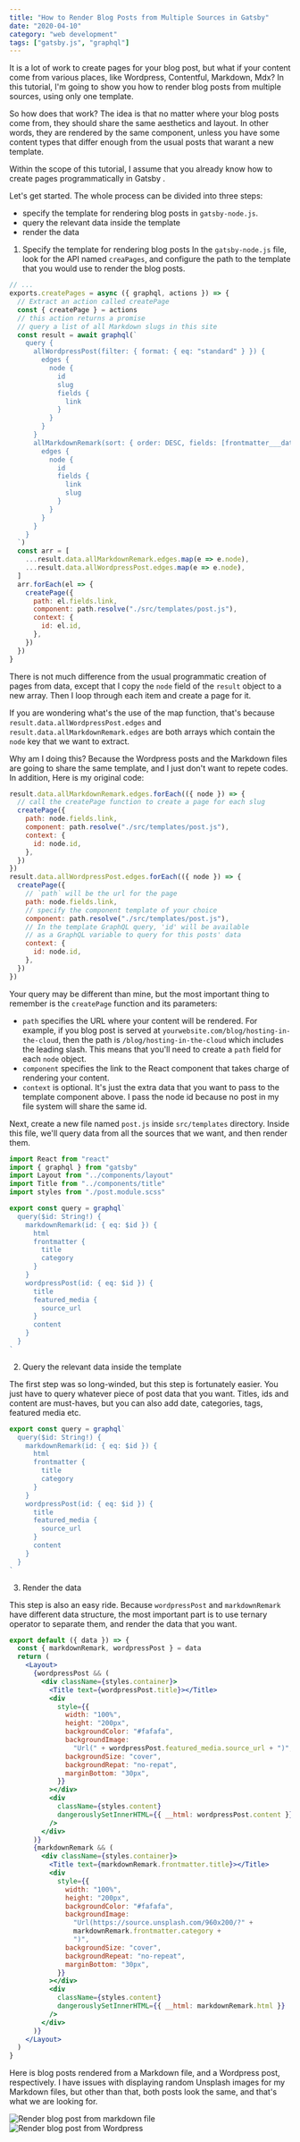 ```yaml
---
title: "How to Render Blog Posts from Multiple Sources in Gatsby"
date: "2020-04-10"
category: "web development"
tags: ["gatsby.js", "graphql"]
---
```


It is a lot of work to create pages for your blog post, but what if your content come from various places, like Wordpress, Contentful, Markdown, Mdx? In this tutorial, I'm going to show you how to render blog posts from multiple sources, using only one template.

So how does that work? The idea is that no matter where your blog posts come from, they should share the same aesthetics and layout. In other words, they are rendered by the same component, unless you have some content types that differ enough from the usual posts that warant a new template.

Within the scope of this tutorial, I assume that you already know how to create pages programmatically in Gatsby .

Let's get started. The whole process can be divided into three steps:

- specify the template for rendering blog posts in `gatsby-node.js`.
- query the relevant data inside the template
- render the data

1. Specify the template for rendering blog posts
   In the `gatsby-node.js` file, look for the API named `creaPages`, and configure the path to the template that you would use to render the blog posts.

```js
// ...
exports.createPages = async ({ graphql, actions }) => {
  // Extract an action called createPage
  const { createPage } = actions
  // this action returns a promise
  // query a list of all Markdown slugs in this site
  const result = await graphql(`
    query {
      allWordpressPost(filter: { format: { eq: "standard" } }) {
        edges {
          node {
            id
            slug
            fields {
              link
            }
          }
        }
      }
      allMarkdownRemark(sort: { order: DESC, fields: [frontmatter___date] }) {
        edges {
          node {
            id
            fields {
              link
              slug
            }
          }
        }
      }
    }
  `)
  const arr = [
    ...result.data.allMarkdownRemark.edges.map(e => e.node),
    ...result.data.allWordpressPost.edges.map(e => e.node),
  ]
  arr.forEach(el => {
    createPage({
      path: el.fields.link,
      component: path.resolve("./src/templates/post.js"),
      context: {
        id: el.id,
      },
    })
  })
}
```

There is not much difference from the usual programmatic creation of pages from data, except that I copy the `node` field of the `result` object to a new array. Then I loop through each item and create a page for it.

If you are wondering what's the use of the map function, that's because `result.data.allWordpressPost.edges` and `result.data.allMarkdownRemark.edges` are both arrays which contain the `node` key that we want to extract.

Why am I doing this? Because the Wordpress posts and the Markdown files are going to share the same template, and I just don't want to repete codes. In addition, Here is my original code:

```js
result.data.allMarkdownRemark.edges.forEach(({ node }) => {
  // call the createPage function to create a page for each slug
  createPage({
    path: node.fields.link,
    component: path.resolve("./src/templates/post.js"),
    context: {
      id: node.id,
    },
  })
})
result.data.allWordpressPost.edges.forEach(({ node }) => {
  createPage({
    // `path` will be the url for the page
    path: node.fields.link,
    // specify the component template of your choice
    component: path.resolve("./src/templates/post.js"),
    // In the template GraphQL query, 'id' will be available
    // as a GraphQL variable to query for this posts' data
    context: {
      id: node.id,
    },
  })
})
```

Your query may be different than mine, but the most important thing to remember is the `createPage` function and its parameters:

- `path` specifies the URL where your content will be rendered. For example, if you blog post is served at `yourwebsite.com/blog/hosting-in-the-cloud`, then the path is `/blog/hosting-in-the-cloud` which includes the leading slash. This means that you'll need to create a `path` field for each `node` object.
- `component` specifies the link to the React component that takes charge of rendering your content.
- `context` is optional. It's just the extra data that you want to pass to the template component above. I pass the node id because no post in my file system will share the same id.

Next, create a new file named `post.js` inside `src/templates` directory. Inside this file, we'll query data from all the sources that we want, and then render them.

```jsx
import React from "react"
import { graphql } from "gatsby"
import Layout from "../components/layout"
import Title from "../components/title"
import styles from "./post.module.scss"

export const query = graphql`
  query($id: String!) {
    markdownRemark(id: { eq: $id }) {
      html
      frontmatter {
        title
        category
      }
    }
    wordpressPost(id: { eq: $id }) {
      title
      featured_media {
        source_url
      }
      content
    }
  }
`
```

2. Query the relevant data inside the template

The first step was so long-winded, but this step is fortunately easier. You just have to query whatever piece of post data that you want. Titles, ids and content are must-haves, but you can also add date, categories, tags, featured media etc.

```jsx
export const query = graphql`
  query($id: String!) {
    markdownRemark(id: { eq: $id }) {
      html
      frontmatter {
        title
        category
      }
    }
    wordpressPost(id: { eq: $id }) {
      title
      featured_media {
        source_url
      }
      content
    }
  }
`
```

3. Render the data

This step is also an easy ride. Because `wordpressPost` and `markdownRemark` have different data structure, the most important part is to use ternary operator to separate them, and render the data that you want.

```jsx
export default ({ data }) => {
  const { markdownRemark, wordpressPost } = data
  return (
    <Layout>
      {wordpressPost && (
        <div className={styles.container}>
          <Title text={wordpressPost.title}></Title>
          <div
            style={{
              width: "100%",
              height: "200px",
              backgroundColor: "#fafafa",
              backgroundImage:
                "Url(" + wordpressPost.featured_media.source_url + ")",
              backgroundSize: "cover",
              backgroundRepat: "no-repat",
              marginBottom: "30px",
            }}
          ></div>
          <div
            className={styles.content}
            dangerouslySetInnerHTML={{ __html: wordpressPost.content }}
          />
        </div>
      )}
      {markdownRemark && (
        <div className={styles.container}>
          <Title text={markdownRemark.frontmatter.title}></Title>
          <div
            style={{
              width: "100%",
              height: "200px",
              backgroundColor: "#fafafa",
              backgroundImage:
                "Url(https://source.unsplash.com/960x200/?" +
                markdownRemark.frontmatter.category +
                ")",
              backgroundSize: "cover",
              backgroundRepeat: "no-repeat",
              marginBottom: "30px",
            }}
          ></div>
          <div
            className={styles.content}
            dangerouslySetInnerHTML={{ __html: markdownRemark.html }}
          />
        </div>
      )}
    </Layout>
  )
}
```

Here is blog posts rendered from a Markdown file, and a Wordpress post, respectively. I have issues with displaying random Unsplash images for my Markdown files, but other than that, both posts look the same, and that's what we are looking for.

![Render blog post from markdown file](./render-blog-post-from-markdown-file.png)
![Render blog post from Wordpress](./render-blog-post-from-wordpress.png)
